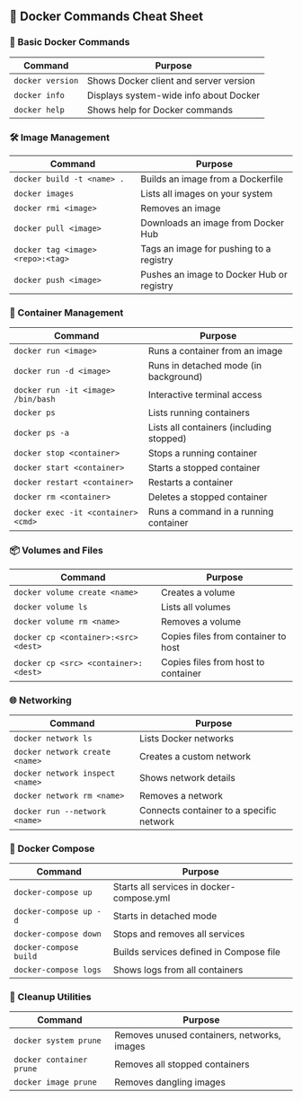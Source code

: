 ## 🚀 Docker Commands Cheat Sheet
### 🔧 Basic Docker Commands
| Command                   | Purpose                                      |
|---------------------------|----------------------------------------------|
| `docker version`          | Shows Docker client and server version       |
| `docker info`             | Displays system-wide info about Docker       |
| `docker help`             | Shows help for Docker commands               |


### 🛠️ Image Management
| Command                                       | Purpose                                       |
|-----------------------------------------------|-----------------------------------------------|
| `docker build -t <name> .`                    | Builds an image from a Dockerfile             |
| `docker images`                               | Lists all images on your system               |
| `docker rmi <image>`                          | Removes an image                              |
| `docker pull <image>`                         | Downloads an image from Docker Hub            |
| `docker tag <image> <repo>:<tag>`             | Tags an image for pushing to a registry       |
| `docker push <image>`                         | Pushes an image to Docker Hub or registry     |


### 🚀 Container Management
| Command                                            | Purpose                                        |
|----------------------------------------------------|------------------------------------------------|
| `docker run <image>`                               | Runs a container from an image                |
| `docker run -d <image>`                            | Runs in detached mode (in background)         |
| `docker run -it <image> /bin/bash`                 | Interactive terminal access                   |
| `docker ps`                                        | Lists running containers                      |
| `docker ps -a`                                     | Lists all containers (including stopped)      |
| `docker stop <container>`                          | Stops a running container                     |
| `docker start <container>`                         | Starts a stopped container                    |
| `docker restart <container>`                       | Restarts a container                          |
| `docker rm <container>`                            | Deletes a stopped container                   |
| `docker exec -it <container> <cmd>`                | Runs a command in a running container         |

### 📦 Volumes and Files
| Command                                               | Purpose                                           |
|-------------------------------------------------------|---------------------------------------------------|
| `docker volume create <name>`                         | Creates a volume                                  |
| `docker volume ls`                                    | Lists all volumes                                 |
| `docker volume rm <name>`                             | Removes a volume                                  |
| `docker cp <container>:<src> <dest>`                  | Copies files from container to host               |
| `docker cp <src> <container>:<dest>`                  | Copies files from host to container               |


### 🌐 Networking
| Command                                 | Purpose                                        |
|-----------------------------------------|------------------------------------------------|
| `docker network ls`                     | Lists Docker networks                          |
| `docker network create <name>`          | Creates a custom network                       |
| `docker network inspect <name>`         | Shows network details                          |
| `docker network rm <name>`              | Removes a network                              |
| `docker run --network <name>`           | Connects container to a specific network       |


### 📖 Docker Compose
| Command                        | Purpose                                      |
|--------------------------------|----------------------------------------------|
| `docker-compose up`           | Starts all services in docker-compose.yml    |
| `docker-compose up -d`        | Starts in detached mode                      |
| `docker-compose down`         | Stops and removes all services               |
| `docker-compose build`        | Builds services defined in Compose file      |
| `docker-compose logs`         | Shows logs from all containers               |

### 🧹 Cleanup Utilities
| Command                        | Purpose                                      |
|--------------------------------|----------------------------------------------|
| `docker system prune`          | Removes unused containers, networks, images  |
| `docker container prune`       | Removes all stopped containers               |
| `docker image prune`           | Removes dangling images                      |




